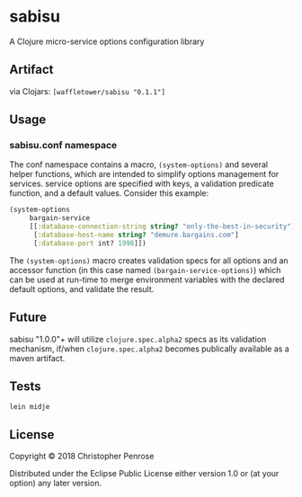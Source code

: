 # sabisu
A Clojure micro-service options configuration library

## Artifact

via Clojars:
`[waffletower/sabisu "0.1.1"]`

## Usage

### sabisu.conf namespace

The conf namespace contains a macro, `(system-options)` and several helper functions, which are intended to simplify  options management for services.  service options are specified with keys, a validation predicate function, and a default values.  Consider this example:

``` Clojure
(system-options
     bargain-service
     [[:database-connection-string string? "only-the-best-in-security"]
      [:database-host-name string? "demure.bargains.com"]
      [:database-port int? 1998]])
```

The `(system-options)` macro creates validation specs for all options and an accessor function (in this case named `(bargain-service-options)`) which can be used at run-time to merge environment variables with the declared default options, and validate the result.

## Future

sabisu "1.0.0"+ will utilize `clojure.spec.alpha2` specs as its validation mechanism, if/when `clojure.spec.alpha2` becomes publically available as a maven artifact.


## Tests

`lein midje`

## License

Copyright © 2018 Christopher Penrose

Distributed under the Eclipse Public License either version 1.0 or (at
your option) any later version.
